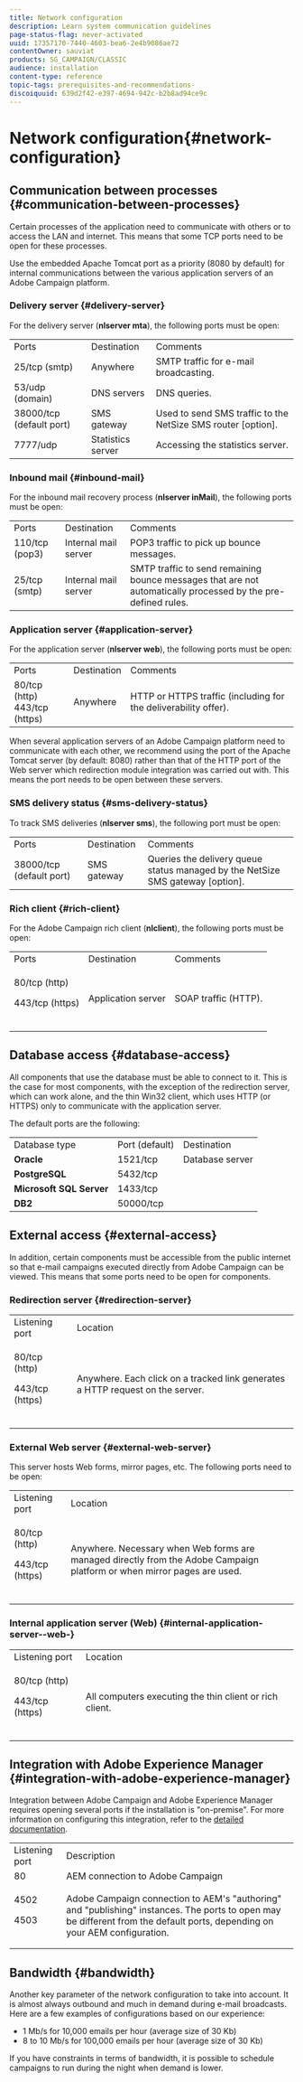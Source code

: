 ```yaml
---
title: Network configuration
description: Learn system communication guidelines
page-status-flag: never-activated
uuid: 17357170-7440-4603-bea6-2e4b9086ae72
contentOwner: sauviat
products: SG_CAMPAIGN/CLASSIC
audience: installation
content-type: reference
topic-tags: prerequisites-and-recommendations-
discoiquuid: 639d2f42-e397-4694-942c-b2b8ad94ce9c
---
```


# Network configuration{#network-configuration}

## Communication between processes {#communication-between-processes}

Certain processes of the application need to communicate with others or to access the LAN and internet. This means that some TCP ports need to be open for these processes.

Use the embedded Apache Tomcat port as a priority (8080 by default) for internal communications between the various application servers of an Adobe Campaign platform.

### Delivery server {#delivery-server}

For the delivery server (**nlserver mta**), the following ports must be open:

<table> 
 <tbody> 
  <tr> 
   <td> Ports<br /> </td> 
   <td> Destination<br /> </td> 
   <td> Comments<br /> </td> 
  </tr> 
  <tr> 
   <td> 25/tcp (smtp)<br /> </td> 
   <td> Anywhere<br /> </td> 
   <td> SMTP traffic for e-mail broadcasting.<br /> </td> 
  </tr> 
  <tr> 
   <td> 53/udp (domain)<br /> </td> 
   <td> DNS servers<br /> </td> 
   <td> DNS queries.<br /> </td> 
  </tr> 
  <tr> 
   <td> 38000/tcp (default port)<br /> </td> 
   <td> SMS gateway<br /> </td> 
   <td> Used to send SMS traffic to the NetSize SMS router [option].<br /> </td> 
  </tr> 
  <tr> 
   <td> 7777/udp<br /> </td> 
   <td> Statistics server<br /> </td> 
   <td> Accessing the statistics server.<br /> </td> 
  </tr> 
 </tbody> 
</table>

### Inbound mail {#inbound-mail}

For the inbound mail recovery process (**nlserver inMail**), the following ports must be open:

<table> 
 <tbody> 
  <tr> 
   <td> Ports<br /> </td> 
   <td> Destination<br /> </td> 
   <td> Comments<br /> </td> 
  </tr> 
  <tr> 
   <td> 110/tcp (pop3)<br /> </td> 
   <td> Internal mail server<br /> </td> 
   <td> POP3 traffic to pick up bounce messages.<br /> </td> 
  </tr> 
  <tr> 
   <td> 25/tcp (smtp)<br /> </td> 
   <td> Internal mail server<br /> </td> 
   <td> SMTP traffic to send remaining bounce messages that are not automatically processed by the pre-defined rules.<br /> </td> 
  </tr> 
 </tbody> 
</table>

### Application server {#application-server}

For the application server (**nlserver web**), the following ports must be open:

<table> 
 <tbody> 
  <tr> 
   <td> Ports<br /> </td> 
   <td> Destination<br /> </td> 
   <td> Comments<br /> </td> 
  </tr> 
  <tr> 
   <td> 80/tcp (http)<br /> 443/tcp (https)<br /> </td> 
   <td> Anywhere<br /> </td> 
   <td> HTTP or HTTPS traffic (including for the deliverability offer).<br /> </td> 
  </tr> 
 </tbody> 
</table>

When several application servers of an Adobe Campaign platform need to communicate with each other, we recommend using the port of the Apache Tomcat server (by default: 8080) rather than that of the HTTP port of the Web server which redirection module integration was carried out with. This means the port needs to be open between these servers.

### SMS delivery status {#sms-delivery-status}

To track SMS deliveries (**nlserver sms**), the following port must be open:

<table> 
 <tbody> 
  <tr> 
   <td> Ports<br /> </td> 
   <td> Destination<br /> </td> 
   <td> Comments<br /> </td> 
  </tr> 
  <tr> 
   <td> 38000/tcp (default port)<br /> </td> 
   <td> SMS gateway<br /> </td> 
   <td> Queries the delivery queue status managed by the NetSize SMS gateway [option].<br /> </td> 
  </tr> 
 </tbody> 
</table>

### Rich client {#rich-client}

For the Adobe Campaign rich client (**nlclient**), the following ports must be open:

<table> 
 <tbody> 
  <tr> 
   <td> Ports<br /> </td> 
   <td> Destination<br /> </td> 
   <td> Comments<br /> </td> 
  </tr> 
  <tr> 
   <td><p> 80/tcp (http)</p><p>443/tcp (https)</p><br /> </td> 
   <td> Application server<br /> </td> 
   <td> SOAP traffic (HTTP).<br /> </td> 
  </tr> 
 </tbody> 
</table>

## Database access {#database-access}

All components that use the database must be able to connect to it. This is the case for most components, with the exception of the redirection server, which can work alone, and the thin Win32 client, which uses HTTP (or HTTPS) only to communicate with the application server.

The default ports are the following: 

<table> 
 <tbody> 
  <tr> 
   <td> Database type<br /> </td> 
   <td> Port (default)<br /> </td> 
   <td> Destination<br /> </td> 
  </tr> 
  <tr> 
   <td> <strong>Oracle</strong><br /> </td> 
   <td> 1521/tcp<br /> </td> 
   <td> Database server<br /> </td> 
  </tr> 
  <tr> 
   <td> <strong>PostgreSQL</strong><br /> </td> 
   <td> 5432/tcp<br /> </td> 
  </tr> 
  <tr> 
   <td> <strong>Microsoft SQL Server</strong><br /> </td> 
   <td> 1433/tcp<br /> </td> 
  </tr> 
  <tr> 
   <td> <strong>DB2</strong><br /> </td> 
   <td> 50000/tcp<br /> </td> 
  </tr> 
 </tbody> 
</table>

## External access {#external-access}

In addition, certain components must be accessible from the public internet so that e-mail campaigns executed directly from Adobe Campaign can be viewed. This means that some ports need to be open for components.

### Redirection server {#redirection-server}

<table> 
 <tbody> 
  <tr> 
   <td> Listening port<br /> </td> 
   <td> Location<br /> </td> 
  </tr> 
  <tr> 
   <td><p> 80/tcp (http)</p><p> 443/tcp (https)</p><br /> </td> 
   <td> Anywhere. Each click on a tracked link generates a HTTP request on the server.<br /> </td> 
  </tr> 
 </tbody> 
</table>

### External Web server {#external-web-server}

This server hosts Web forms, mirror pages, etc. The following ports need to be open:

<table> 
 <tbody> 
  <tr> 
   <td> Listening port<br /> </td> 
   <td> Location<br /> </td> 
  </tr> 
  <tr> 
   <td><p> 80/tcp (http)</p><p> 443/tcp (https)</p><br /> </td> 
   <td> Anywhere. Necessary when Web forms are managed directly from the Adobe Campaign platform or when mirror pages are used.<br /> </td> 
  </tr> 
 </tbody> 
</table>

### Internal application server (Web) {#internal-application-server--web-}

<table> 
 <tbody> 
  <tr> 
   <td> Listening port<br /> </td> 
   <td> Location<br /> </td> 
  </tr> 
  <tr> 
   <td><p> 80/tcp (http)</p><p> 443/tcp (https)</p><br /> </td> 
   <td> All computers executing the thin client or rich client.<br /> </td> 
  </tr> 
 </tbody> 
</table>

## Integration with Adobe Experience Manager {#integration-with-adobe-experience-manager}

Integration between Adobe Campaign and Adobe Experience Manager requires opening several ports if the installation is "on-premise". For more information on configuring this integration, refer to the [detailed documentation](../../integrations/using/about-adobe-experience-manager.md).

<table> 
 <tbody> 
  <tr> 
   <td> Listening port<br /> </td> 
   <td> Description<br /> </td> 
  </tr> 
  <tr> 
   <td> 80<br /> </td> 
   <td> AEM connection to Adobe Campaign<br /> </td> 
  </tr> 
  <tr> 
   <td><p> 4502</p><p> 4503</p><br /> </td> 
   <td> Adobe Campaign connection to AEM's "authoring" and "publishing" instances. The ports to open may be different from the default ports, depending on your AEM configuration.<br /> </td> 
  </tr> 
 </tbody> 
</table>

## Bandwidth {#bandwidth}

Another key parameter of the network configuration to take into account. It is almost always outbound and much in demand during e-mail broadcasts. Here are a few examples of configurations based on our experience:

* 1 Mb/s for 10,000 emails per hour (average size of 30 Kb)
* 8 to 10 Mb/s for 100,000 emails per hour (average size of 30 Kb)

If you have constraints in terms of bandwidth, it is possible to schedule campaigns to run during the night when demand is lower.
